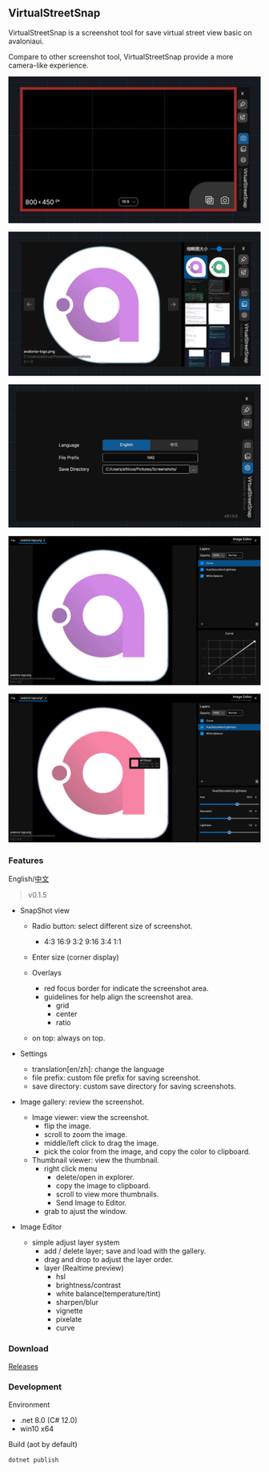 ﻿## VirtualStreetSnap

VirtualStreetSnap is a screenshot tool for save virtual street view basic on avaloniaui.

Compare to other screenshot tool, VirtualStreetSnap provide a more camera-like experience.

![VirtualStreetSnap](docs/images/shot.png)

![ImageGallery](docs/images/gallery.png)

![ImageGallery](docs/images/setting.png)

![ImageEditor](docs/images/editor.png)

![ImageEditor](docs/images/picker.png)

### Features
English/[中文](README.zh.md)
> v0.1.5

+ SnapShot view
    + Radio button: select different size of screenshot.
        + 4:3 16:9 3:2 9:16 3:4 1:1
    + Enter size (corner display)
    + Overlays
        + red focus border for indicate the screenshot area.
        + guidelines for help align the screenshot area.
            + grid
            + center
            + ratio

    + on top: always on top.


+ Settings
    + translation\[en/zh\]: change the language
    + file prefix: custom file prefix for saving screenshot.
    + save directory: custom save directory for saving screenshots.

+ Image gallery: review the screenshot.
    + Image viewer: view the screenshot.
        + flip the image.
        + scroll to zoom the image.
        + middle/left click to drag the image.
        + pick the color from the image, and copy the color to clipboard.
    + Thumbnail viewer: view the thumbnail.
        + right click menu
            + delete/open in explorer.
            + copy the image to clipboard.
            + scroll to view more thumbnails.
            + Send Image to Editor.
        + grab to ajust the window.

+ Image Editor
    + simple adjust layer system
        + add / delete layer; save and load with the gallery.
        + drag and drop to adjust the layer order.
        + layer (Realtime preview)
            + hsl
            + brightness/contrast
            + white balance(temperature/tint)
            + sharpen/blur
            + vignette
            + pixelate
            + curve

### Download

[Releases](https://github.com/atticus-lv/VirtualStreetSnap/releases)

### Development

Environment

+ .net 8.0 (C# 12.0)
+ win10 x64

Build (aot by default)

```
dotnet publish
```